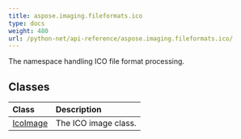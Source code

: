 ```yaml
---
title: aspose.imaging.fileformats.ico
type: docs
weight: 480
url: /python-net/api-reference/aspose.imaging.fileformats.ico/
---
```



The namespace handling ICO file format processing.

## **Classes**
|**Class**|**Description**|
| :- | :- |
|[IcoImage](/imaging/python-net/api-reference/aspose.imaging.fileformats.ico/icoimage/)|The ICO image class.|
